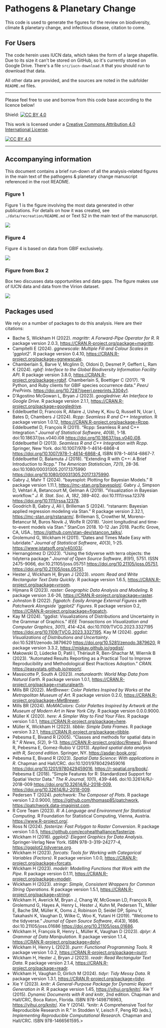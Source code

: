 # Pathogens & Planetary Change

This code is used to generate the figures for the review on biodiversity, climate & planetary change, and infectious disease, citation to come. 

## For Users

The code herein uses IUCN data, which takes the form of a large shapefile. Due to its size it can't be stored on GitHub, so it's currently stored on Google Drive. There's a file `src/iucn-download.R` that you should run to download that data. 

All other data are provided, and the sources are noted in the subfolder `README.md` files.

------------------

Please feel free to use and borrow from this code base according to the licence below!

Shield: [![CC BY 4.0][cc-by-shield]][cc-by]

This work is licensed under a
[Creative Commons Attribution 4.0 International License][cc-by].

[![CC BY 4.0][cc-by-image]][cc-by]

[cc-by]: http://creativecommons.org/licenses/by/4.0/
[cc-by-image]: https://i.creativecommons.org/l/by/4.0/88x31.png
[cc-by-shield]: https://img.shields.io/badge/License-CC%20BY%204.0-lightgrey.svg

------------------

## Accompanying information 

This document contains a brief run-down of all the analysis-related figures in the main text of the pathogens & planetary change manuscript referenced in the root README. 

### Figure 1 

Figure 1 is the figure involving the most data generated in other publications. For details on how it was created, see `./data/recreation/README.md` or Text S2 in the main text of the manuscript. 

<img src="https://github.com/viralemergence/pnpc/blob/main/figs/fig-1/figure-1.png">


### Figure 4 

Figure 4 is based on data from GBIF exclusively. 

<img src="https://github.com/viralemergence/pnpc/blob/main/figs/fig-4/figure-4.png">


### Figure from Box 2

Box two discusses data opportunities and data gaps. The figure makes use of IUCN data and data from the Virion dataset. 

<img src="https://github.com/viralemergence/pnpc/blob/main/figs/box-3/side-by-side.png">

## Packages used

We rely on a number of packages to do this analysis. Here are their citations: 

  - Bache S, Wickham H (2022). _magrittr: A Forward-Pipe Operator for R_. R package version 2.0.3, <https://CRAN.R-project.org/package=magrittr>.
  - Campitelli E (2024). _ggnewscale: Multiple Fill and Colour Scales in 'ggplot2'_. R package version 0.4.10, <https://CRAN.R-project.org/package=ggnewscale>.
  - Chamberlain S, Barve V, Mcglinn D, Oldoni D, Desmet P, Geffert L, Ram K (2024). _rgbif: Interface to the Global Biodiversity Information Facility API_. R package version 3.8.0, <https://CRAN.R-project.org/package=rgbif>. Chamberlain S, Boettiger C (2017). “R Python, and Ruby clients for GBIF species occurrence data.” _PeerJ PrePrints_. <https://doi.org/10.7287/peerj.preprints.3304v1>.
  - D'Agostino McGowan L, Bryan J (2023). _googledrive: An Interface to Google Drive_. R package version 2.1.1, <https://CRAN.R-project.org/package=googledrive>.
  - Eddelbuettel D, Francois R, Allaire J, Ushey K, Kou Q, Russell N, Ucar I, Bates D, Chambers J (2024). _Rcpp: Seamless R and C++ Integration_. R package version 1.0.12, <https://CRAN.R-project.org/package=Rcpp>. Eddelbuettel D, François R (2011). “Rcpp: Seamless R and C++ Integration.” _Journal of Statistical Software_, *40*(8), 1-18. doi:10.18637/jss.v040.i08 <https://doi.org/10.18637/jss.v040.i08>. Eddelbuettel D (2013). _Seamless R and C++ Integration with Rcpp_. Springer, New York. doi:10.1007/978-1-4614-6868-4 <https://doi.org/10.1007/978-1-4614-6868-4>, ISBN 978-1-4614-6867-7. Eddelbuettel D, Balamuta J (2018). “Extending R with C++: A Brief Introduction to Rcpp.” _The American Statistician_, *72*(1), 28-36. doi:10.1080/00031305.2017.1375990 <https://doi.org/10.1080/00031305.2017.1375990>.
  - Gabry J, Mahr T (2024). “bayesplot: Plotting for Bayesian Models.” R package version 1.11.1, <https://mc-stan.org/bayesplot/>. Gabry J, Simpson D, Vehtari A, Betancourt M, Gelman A (2019). “Visualization in Bayesian workflow.” _J. R. Stat. Soc. A_, *182*, 389-402. doi:10.1111/rssa.12378 <https://doi.org/10.1111/rssa.12378>.
  - Goodrich B, Gabry J, Ali I, Brilleman S (2024). “rstanarm: Bayesian applied regression modeling via Stan.” R package version 2.32.1, <https://mc-stan.org/rstanarm/>. Brilleman S, Crowther M, Moreno-Betancur M, Buros Novik J, Wolfe R (2018). “Joint longitudinal and time-to-event models via Stan.” StanCon 2018. 10-12 Jan 2018. Pacific Grove, CA, USA., <https://github.com/stan-dev/stancon_talks/>.
  - Grolemund G, Wickham H (2011). “Dates and Times Made Easy with lubridate.” _Journal of Statistical Software_, *40*(3), 1-25. <https://www.jstatsoft.org/v40/i03/>.
  - Hernangómez D (2023). “Using the tidyverse with terra objects: the tidyterra package.” _Journal of Open Source Software_, *8*(91), 5751. ISSN 2475-9066, doi:10.21105/joss.05751 <https://doi.org/10.21105/joss.05751>, <https://doi.org/10.21105/joss.05751>.
  - Hester J, Wickham H, Bryan J (2023). _vroom: Read and Write Rectangular Text Data Quickly_. R package version 1.6.5, <https://CRAN.R-project.org/package=vroom>.
  - Hijmans R (2023). _raster: Geographic Data Analysis and Modeling_. R package version 3.6-26, <https://CRAN.R-project.org/package=raster>.
  - Johnston B (2022). _figpatch: Easily Arrange External Figures with Patchwork Alongside 'ggplot2' Figures_. R package version 0.2, <https://CRAN.R-project.org/package=figpatch>.
  - Kay M (2024). “ggdist: Visualizations of Distributions and Uncertainty in the Grammar of Graphics.” _IEEE Transactions on Visualization and Computer Graphics_, *30*(1), 414-424. doi:10.1109/TVCG.2023.3327195 <https://doi.org/10.1109/TVCG.2023.3327195>. Kay M (2024). _ggdist: Visualizations of Distributions and Uncertainty_. doi:10.5281/zenodo.3879620 <https://doi.org/10.5281/zenodo.3879620>, R package version 3.3.2, <https://mjskay.github.io/ggdist/>.
  - Makowski D, Lüdecke D, Patil I, Thériault R, Ben-Shachar M, Wiernik B (2023). “Automated Results Reporting as a Practical Tool to Improve Reproducibility and Methodological Best Practices Adoption.” _CRAN_. <https://easystats.github.io/report/>.
  - Massicotte P, South A (2023). _rnaturalearth: World Map Data from Natural Earth_. R package version 1.0.1, <https://CRAN.R-project.org/package=rnaturalearth>.
  - Mills BR (2022). _MetBrewer: Color Palettes Inspired by Works at the Metropolitan Museum of Art_. R package version 0.2.0, <https://CRAN.R-project.org/package=MetBrewer>.
  - Mills BR (2024). _MoMAColors: Color Palettes Inspired by Artwork at the Museum of Modern Art in New York City_. R package version 0.0.0.9000.
  - Müller K (2020). _here: A Simpler Way to Find Your Files_. R package version 1.0.1, <https://CRAN.R-project.org/package=here>.
  - Müller K, Wickham H (2023). _tibble: Simple Data Frames_. R package version 3.2.1, <https://CRAN.R-project.org/package=tibble>.
  - Pebesma E, Bivand R (2005). “Classes and methods for spatial data in R.” _R News_, *5*(2), 9-13. <https://CRAN.R-project.org/doc/Rnews/>. Bivand R, Pebesma E, Gomez-Rubio V (2013). _Applied spatial data analysis with R, Second edition_. Springer, NY. <https://asdar-book.org/>.
  - Pebesma E, Bivand R (2023). _Spatial Data Science: With applications in R_. Chapman and Hall/CRC. doi:10.1201/9780429459016 <https://doi.org/10.1201/9780429459016>, <https://r-spatial.org/book/>. Pebesma E (2018). “Simple Features for R: Standardized Support for Spatial Vector Data.” _The R Journal_, *10*(1), 439-446. doi:10.32614/RJ-2018-009 <https://doi.org/10.32614/RJ-2018-009>, <https://doi.org/10.32614/RJ-2018-009>.
  - Pedersen T (2024). _patchwork: The Composer of Plots_. R package version 1.2.0.9000, https://github.com/thomasp85/patchwork, <https://patchwork.data-imaginist.com>.
  - R Core Team (2023). _R: A Language and Environment for Statistical Computing_. R Foundation for Statistical Computing, Vienna, Austria. <https://www.R-project.org/>.
  - Ross N (2024). _fasterize: Fast Polygon to Raster Conversion_. R package version 1.0.5, <https://github.com/ecohealthalliance/fasterize>.
  - Wickham H (2016). _ggplot2: Elegant Graphics for Data Analysis_. Springer-Verlag New York. ISBN 978-3-319-24277-4, <https://ggplot2.tidyverse.org>.
  - Wickham H (2023). _forcats: Tools for Working with Categorical Variables (Factors)_. R package version 1.0.0, <https://CRAN.R-project.org/package=forcats>.
  - Wickham H (2023). _modelr: Modelling Functions that Work with the Pipe_. R package version 0.1.11, <https://CRAN.R-project.org/package=modelr>.
  - Wickham H (2023). _stringr: Simple, Consistent Wrappers for Common String Operations_. R package version 1.5.1, <https://CRAN.R-project.org/package=stringr>.
  - Wickham H, Averick M, Bryan J, Chang W, McGowan LD, François R, Grolemund G, Hayes A, Henry L, Hester J, Kuhn M, Pedersen TL, Miller E, Bache SM, Müller K, Ooms J, Robinson D, Seidel DP, Spinu V, Takahashi K, Vaughan D, Wilke C, Woo K, Yutani H (2019). “Welcome to the tidyverse.” _Journal of Open Source Software_, *4*(43), 1686. doi:10.21105/joss.01686 <https://doi.org/10.21105/joss.01686>.
  - Wickham H, François R, Henry L, Müller K, Vaughan D (2023). _dplyr: A Grammar of Data Manipulation_. R package version 1.1.4, <https://CRAN.R-project.org/package=dplyr>.
  - Wickham H, Henry L (2023). _purrr: Functional Programming Tools_. R package version 1.0.2, <https://CRAN.R-project.org/package=purrr>.
  - Wickham H, Hester J, Bryan J (2023). _readr: Read Rectangular Text Data_. R package version 2.1.4, <https://CRAN.R-project.org/package=readr>.
  - Wickham H, Vaughan D, Girlich M (2024). _tidyr: Tidy Messy Data_. R package version 1.3.1, <https://CRAN.R-project.org/package=tidyr>.
  - Xie Y (2023). _knitr: A General-Purpose Package for Dynamic Report Generation in R_. R package version 1.45, <https://yihui.org/knitr/>. Xie Y (2015). _Dynamic Documents with R and knitr_, 2nd edition. Chapman and Hall/CRC, Boca Raton, Florida. ISBN 978-1498716963, <https://yihui.org/knitr/>. Xie Y (2014). “knitr: A Comprehensive Tool for Reproducible Research in R.” In Stodden V, Leisch F, Peng RD (eds.), _Implementing Reproducible Computational Research_. Chapman and Hall/CRC. ISBN 978-1466561595.> 

